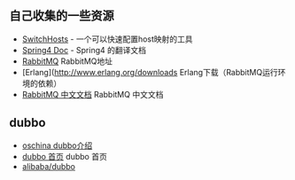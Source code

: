 ## 自己收集的一些资源
* [SwitchHosts](https://github.com/oldj/SwitchHosts) - 一个可以快速配置host映射的工具
* [Spring4 Doc](https://github.com/b2gats/stone-docs/) - Spring4 的翻译文档
* [RabbitMQ](http://www.rabbitmq.com/getstarted.html) RabbitMQ地址
* [Erlang](http://www.erlang.org/downloads Erlang下载（RabbitMQ运行环境的依赖）
* [RabbitMQ 中文文档](http://rabbitmq.mr-ping.com/installation/Installing_on_Debian_Ubuntu.html) RabbitMQ 中文文档

## dubbo
* [oschina dubbo介绍](http://www.oschina.net/p/dubbo)
* [dubbo 首页](http://dubbo.io/Home-zh.htm) dubbo 首页
* [alibaba/dubbo](https://github.com/alibaba/dubbo/releases)


